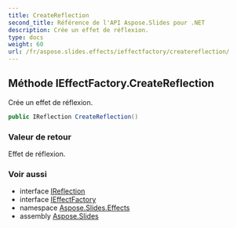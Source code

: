 ```yaml
---
title: CreateReflection
second_title: Référence de l'API Aspose.Slides pour .NET
description: Crée un effet de réflexion.
type: docs
weight: 60
url: /fr/aspose.slides.effects/ieffectfactory/createreflection/
---
```


## Méthode IEffectFactory.CreateReflection

Crée un effet de réflexion.

```csharp
public IReflection CreateReflection()
```

### Valeur de retour

Effet de réflexion.

### Voir aussi

* interface [IReflection](../../ireflection)
* interface [IEffectFactory](../../ieffectfactory)
* namespace [Aspose.Slides.Effects](../../ieffectfactory)
* assembly [Aspose.Slides](../../../)

<!-- NE PAS ÉDITER : généré par xmldocmd pour Aspose.Slides.dll -->